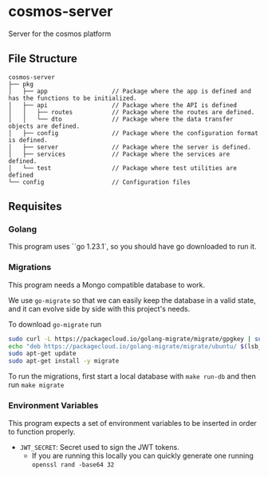 # cosmos-server

Server for the cosmos platform

## File Structure

```
cosmos-server
├── pkg
│   ├── app                  // Package where the app is defined and has the functions to be initialized.
│   ├── api                  // Package where the API is defined
│   │   ├── routes           // Package where the routes are defined.
│   │   └── dto              // Package where the data transfer objects are defined.
│   ├── config               // Package where the configuration format is defined.
│   ├── server               // Package where the server is defined.
│   ├── services             // Package where the services are defined.
│   └── test                 // Package where test utilities are defined
└── config                   // Configuration files
```

## Requisites

### Golang

This program uses ``go 1.23.1`, so you should have go downloaded to run it.

### Migrations

This program needs a Mongo compatible database to work.

We use `go-migrate` so that we can easily keep the database in a valid state, and it can evolve side by side with this project's needs.

To download `go-migrate` run

```sh
sudo curl -L https://packagecloud.io/golang-migrate/migrate/gpgkey | sudo apt-key add -
echo "deb https://packagecloud.io/golang-migrate/migrate/ubuntu/ $(lsb_release -cs) main" | sudo tee /etc/apt/sources.list.d/migrate.list
sudo apt-get update
sudo apt-get install -y migrate
```

To run the migrations, first start a local database with `make run-db` and then run `make migrate`

### Environment Variables

This program expects a set of environment variables to be inserted in order to function properly.

- `JWT_SECRET`: Secret used to sign the JWT tokens.
  -  If you are running this locally you can quickly generate one running `openssl rand -base64 32`